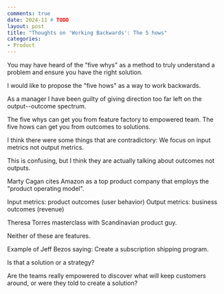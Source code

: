 ```yaml
---
comments: true
date: 2024-11 # TODO
layout: post
title: "Thoughts on 'Working Backwards': The 5 hows"
categories:
- Product
---
```


You may have heard of the "five whys" as a method to truly understand a
problem and ensure you have the right solution.

I would like to propose the "five hows" as a way to work backwards.

As a manager I have been guilty of giving direction too far left on the
output--outcome spectrum.

The five whys can get you from feature factory to empowered team.
The five hows can get you from outcomes to solutions.

I think there were some things that are contradictory: We focus on input
metrics not output metrics.

This is confusing, but I think they are actually talking about outcomes
not outputs.

Marty Cagan cites Amazon as a top product company that employs the
"product operating model".

Input metrics: product outcomes (user behavior)
Output metrics: business outcomes (revenue)

Theresa Torres masterclass with Scandinavian product guy.

Neither of these are features.

Example of Jeff Bezos saying: Create a subscription shipping program.

Is that a solution or a strategy?

Are the teams really empowered to discover what will keep customers around,
or were they told to create a solution?
